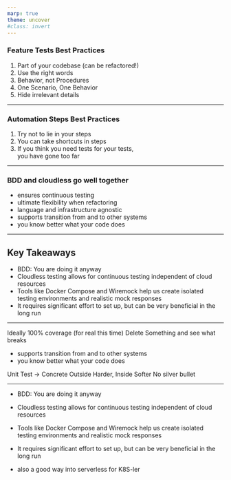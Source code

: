 ```yaml
---
marp: true
theme: uncover
#class: invert
---
```


### Feature Tests Best Practices

1. Part of your codebase (can be refactored!) <!-- e.g. unify steps definitions -->
2. Use the right words <!-- strength is crossing from business to tech, use business terms, some technical details are ok -->
3. Behavior, not Procedures <!-- less like imperative tests, declarative rather than imperative ​-->
4. One Scenario, One Behavior
5. Hide irrelevant details  <!-- for that Behavior, especially when setting up given steps -->

---

### Automation Steps Best Practices

1. Try not to lie in your steps
2. You can take shortcuts in steps <!-- write directly to the database -->
3. If you think you need tests for your tests, <br> you have gone too far

---

### BDD and cloudless go well together

* ensures continuous testing
* ultimate flexibility when refactoring
* language and infrastructure agnostic
* supports transition from and to other systems
* you know better what your code does

<!--
Ideally 100% coverage (for real this time)
Delete Something and see what breaks

Unit Test -> Concrete
Outside Harder, Inside Softer
No silver bullet
-->

---

## Key Takeaways

- BDD: You are doing it anyway
- Cloudless testing allows for continuous testing independent of cloud resources
- Tools like Docker Compose and Wiremock help us create isolated testing environments and realistic mock responses
- It requires significant effort to set up, but can be very beneficial in the long run

<!--
- also a good way into serverless for K8S-ler
-->

---

Ideally 100% coverage (for real this time)
Delete Something and see what breaks
* supports transition from and to other systems
* you know better what your code does

Unit Test -> Concrete
Outside Harder, Inside Softer
No silver bullet

---

- BDD: You are doing it anyway
- Cloudless testing allows for continuous testing independent of cloud resources
- Tools like Docker Compose and Wiremock help us create isolated testing environments and realistic mock responses
- It requires significant effort to set up, but can be very beneficial in the long run

- also a good way into serverless for K8S-ler
